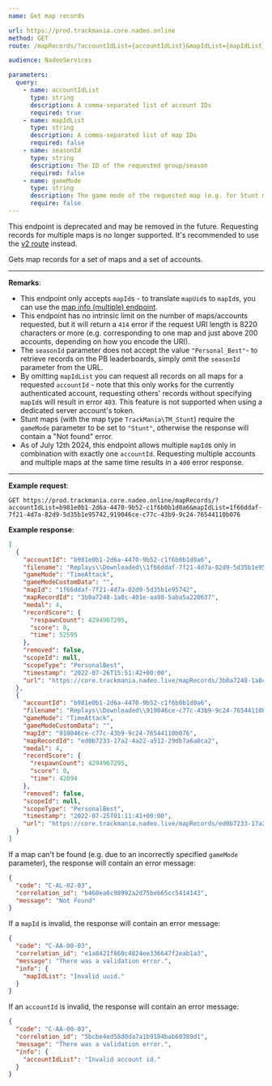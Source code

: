 ```yaml
---
name: Get map records

url: https://prod.trackmania.core.nadeo.online
method: GET
route: /mapRecords/?accountIdList={accountIdList}&mapIdList={mapIdList}&seasonId={seasonId}

audience: NadeoServices

parameters:
  query:
    - name: accountIdList
      type: string
      description: A comma-separated list of account IDs
      required: true
    - name: mapIdList
      type: string
      description: A comma-separated list of map IDs
      required: false
    - name: seasonId
      type: string
      description: The ID of the requested group/season
      required: false
    - name: gameMode
      type: string
      description: The game mode of the requested map (e.g. for Stunt maps)
      require: false
---
```


<div class="notification is-warning">

This endpoint is deprecated and may be removed in the future. Requesting records for multiple maps is no longer supported. It's recommended to use the [v2 route](/core/records/map-records-v2) instead.

</div>

Gets map records for a set of maps and a set of accounts.

---

**Remarks**:

- This endpoint only accepts `mapId`s - to translate `mapUid`s to `mapId`s, you can use the [map info (multiple) endpoint](/core/maps/info-multiple).
- This endpoint has no intrinsic limit on the number of maps/accounts requested, but it will return a `414` error if the request URI length is 8220 characters or more (e.g. corresponding to one map and just above 200 accounts, depending on how you encode the URI).
- The `seasonId` parameter does not accept the value `"Personal_Best"`- to retrieve records on the PB leaderboards, simply omit the `seasonId` parameter from the URL.
- By omitting `mapIdList` you can request all records on all maps for a requested `accountId` - note that this only works for the currently authenticated account, requesting others' records without specifying `mapId`s will result in error `403`. This feature is not supported when using a dedicated server account's token.
- Stunt maps (with the map type `TrackMania\TM_Stunt`) require the `gameMode` parameter to be set to `"Stunt"`, otherwise the response will contain a "Not found" error.
- As of July 12th 2024, this endpoint allows multiple `mapId`s only in combination with exactly one `accountId`. Requesting multiple accounts and multiple maps at the same time results in a `400` error response.

---

**Example request**:

```plain
GET https://prod.trackmania.core.nadeo.online/mapRecords/?accountIdList=b981e0b1-2d6a-4470-9b52-c1f6b0b1d0a6&mapIdList=1f66ddaf-7f21-4d7a-82d9-5d35b1e95742,919046ce-c77c-43b9-9c24-76544110b076
```

**Example response**:

```json
[
  {
    "accountId": "b981e0b1-2d6a-4470-9b52-c1f6b0b1d0a6",
    "filename": "Replays\\Downloaded\\1f66ddaf-7f21-4d7a-82d9-5d35b1e95742_b981e0b1-2d6a-4470-9b52-c1f6b0b1d0a6_(0'52''59).replay.gbx",
    "gameMode": "TimeAttack",
    "gameModeCustomData": "",
    "mapId": "1f66ddaf-7f21-4d7a-82d9-5d35b1e95742",
    "mapRecordId": "3b0a7248-1a8c-401e-aa98-5aba5a220637",
    "medal": 4,
    "recordScore": {
      "respawnCount": 4294967295,
      "score": 0,
      "time": 52595
    },
    "removed": false,
    "scopeId": null,
    "scopeType": "PersonalBest",
    "timestamp": "2022-07-26T15:51:42+00:00",
    "url": "https://core.trackmania.nadeo.live/mapRecords/3b0a7248-1a8c-401e-aa98-5aba5a220637/replay"
  },
  {
    "accountId": "b981e0b1-2d6a-4470-9b52-c1f6b0b1d0a6",
    "filename": "Replays\\Downloaded\\919046ce-c77c-43b9-9c24-76544110b076_b981e0b1-2d6a-4470-9b52-c1f6b0b1d0a6_(0'42''9).replay.gbx",
    "gameMode": "TimeAttack",
    "gameModeCustomData": "",
    "mapId": "919046ce-c77c-43b9-9c24-76544110b076",
    "mapRecordId": "ed0b7233-17a2-4a22-a512-29db7a6a0ca2",
    "medal": 4,
    "recordScore": {
      "respawnCount": 4294967295,
      "score": 0,
      "time": 42094
    },
    "removed": false,
    "scopeId": null,
    "scopeType": "PersonalBest",
    "timestamp": "2022-07-25T01:11:41+00:00",
    "url": "https://core.trackmania.nadeo.live/mapRecords/ed0b7233-17a2-4a22-a512-29db7a6a0ca2/replay"
  }
]
```

If a map can't be found (e.g. due to an incorrectly specified `gameMode` parameter), the response will contain an error message:

```json
{
  "code": "C-AL-02-03",
  "correlation_id": "b460ea6c98992a2d75beb65cc5414143",
  "message": "Not Found"
}
```

If a `mapId` is invalid, the response will contain an error message:

```json
{
  "code": "C-AA-00-03",
  "correlation_id": "e1a8421f860c4824ee336647f2eab1a3",
  "message": "There was a validation error.",
  "info": {
    "mapIdList": "Invalid uuid."
  }
}
```

If an `accountId` is invalid, the response will contain an error message:

```json
{
  "code": "C-AA-00-03",
  "correlation_id": "5bcbe4ed58d0da7a1b9184bab60389d1",
  "message": "There was a validation error.",
  "info": {
    "accountIdList": "Invalid account id."
  }
}
```
